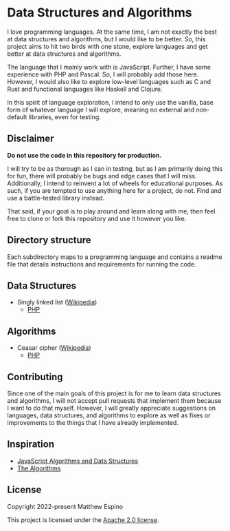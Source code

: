 # Data Structures and Algorithms

I love programming languages. At the same time, I am not exactly the best at data structures and algorithms, but I would like to be better. So, this project aims to hit two birds with one stone, explore languages and get better at data structures and algorithms.

The language that I mainly work with is JavaScript. Further, I have some experience with PHP and Pascal. So, I will probably add those here. However, I would also like to explore low-level languages such as C and Rust and functional languages like Haskell and Clojure.

In this spirit of language exploration, I intend to only use the vanilla, base form of whatever language I will explore, meaning no external and non-default libraries, even for testing.

## Disclaimer

**Do not use the code in this repository for production.**

I will try to be as thorough as I can in testing, but as I am primarily doing this for fun, there will probably be bugs and edge cases that I will miss. Additionally, I intend to reinvent a lot of wheels for educational purposes. As such, if you are tempted to use anything here for a project, do not. Find and use a battle-tested library instead.

That said, if your goal is to play around and learn along with me, then feel free to clone or fork this repository and use it however you like.

## Directory structure

Each subdirectory maps to a programming language and contains a readme file that details instructions and requirements for running the code.

## Data Structures

- Singly linked list ([Wikipedia](https://en.wikipedia.org/wiki/Linked_list#Singly_linked_list))
  - [PHP](php/LinkedLists/SinglyLinkedList.php)

## Algorithms

- Ceasar cipher ([Wikipedia](https://en.wikipedia.org/wiki/Caesar_cipher))
  - [PHP](php/Ciphers/CeasarCipher.php)

## Contributing

Since one of the main goals of this project is for me to learn data structures and algorithms, I will not accept pull requests that implement them because I want to do that myself. However, I will greatly appreciate suggestions on languages, data structures, and algorithms to explore as well as fixes or improvements to the things that I have already implemented.

## Inspiration

- [JavaScript Algorithms and Data Structures](https://github.com/trekhleb/javascript-algorithms)
- [The Algorithms](https://github.com/TheAlgorithms)

## License

Copyright 2022-present Matthew Espino

This project is licensed under the [Apache 2.0 license](LICENSE).
